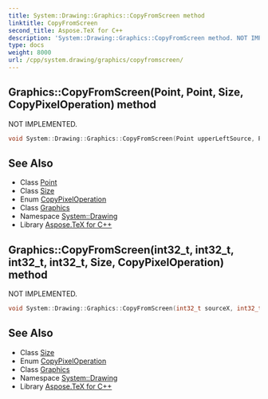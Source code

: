 ```yaml
---
title: System::Drawing::Graphics::CopyFromScreen method
linktitle: CopyFromScreen
second_title: Aspose.TeX for C++
description: 'System::Drawing::Graphics::CopyFromScreen method. NOT IMPLEMENTED in C++.'
type: docs
weight: 8000
url: /cpp/system.drawing/graphics/copyfromscreen/
---
```

## Graphics::CopyFromScreen(Point, Point, Size, CopyPixelOperation) method


NOT IMPLEMENTED.

```cpp
void System::Drawing::Graphics::CopyFromScreen(Point upperLeftSource, Point upperLeftDestination, Size blockRegionSize, CopyPixelOperation copyPixelOperation=CopyPixelOperation::SourceCopy)
```


## See Also

* Class [Point](../../point/)
* Class [Size](../../size/)
* Enum [CopyPixelOperation](../../copypixeloperation/)
* Class [Graphics](../)
* Namespace [System::Drawing](../../)
* Library [Aspose.TeX for C++](../../../)
## Graphics::CopyFromScreen(int32_t, int32_t, int32_t, int32_t, Size, CopyPixelOperation) method


NOT IMPLEMENTED.

```cpp
void System::Drawing::Graphics::CopyFromScreen(int32_t sourceX, int32_t sourceY, int32_t destinationX, int32_t destinationY, Size blockRegionSize, CopyPixelOperation copyPixelOperation=CopyPixelOperation::SourceCopy)
```


## See Also

* Class [Size](../../size/)
* Enum [CopyPixelOperation](../../copypixeloperation/)
* Class [Graphics](../)
* Namespace [System::Drawing](../../)
* Library [Aspose.TeX for C++](../../../)
